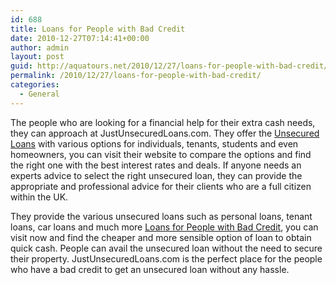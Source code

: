 ```yaml
---
id: 688
title: Loans for People with Bad Credit
date: 2010-12-27T07:14:41+00:00
author: admin
layout: post
guid: http://aquatours.net/2010/12/27/loans-for-people-with-bad-credit/
permalink: /2010/12/27/loans-for-people-with-bad-credit/
categories:
  - General
---
```

The people who are looking for a financial help for their extra cash needs, they can approach at JustUnsecuredLoans.com. They offer the [Unsecured Loans](http://justunsecuredloans.com/) with various options for individuals, tenants, students and even homeowners, you can visit their website to compare the options and find the right one with the best interest rates and deals. If anyone needs an experts advice to select the right unsecured loan, they can provide the appropriate and professional advice for their clients who are a full citizen within the UK.

They provide the various unsecured loans such as personal loans, tenant loans, car loans and much more [Loans for People with Bad Credit](http://justunsecuredloans.com/), you can visit now and find the cheaper and more sensible option of loan to obtain quick cash. People can avail the unsecured loan without the need to secure their property. JustUnsecuredLoans.com is the perfect place for the people who have a bad credit to get an unsecured loan without any hassle.
